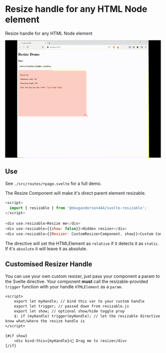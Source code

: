 # Resize handle for any HTML Node element

Resize handle for any HTML Node element

![Demo](resizable.gif)

## Use

See `./src/routes/+page.svelte` for a full demo.

The Resize Component will make it's direct parent element resizable.

```js
<script>
  import { resizable } from '@douganderson444/svelte-resizable';
</script>

<div use:resizable>Resize me</div>
<div use:resizable={{show: false}}>Hidden resizer</div>
<div use:resizable={{Resizer: CustomResizerComponent, show}}>Custom Componenet resizer</div>
```

The directive will set the HTMLElement as `relative` if it detects it as `static`. If it's `absolute` it will leave it as absolute.

## Customised Resizer Handle

You can use your own custom resizer, just pass your component a param to the Svelte directive. Your component **must** call the resizable-provided `trigger` function with your handle `HTMLElement` as a `param`.

```svelte
<script>
	export let myHandle; // bind this var to your custom handle
	export let trigger; // passed down from resizable.js
	export let show; // optional show/hide toggle prop
	$: if (myHandle) trigger(myHandle); // let the resizable directive know what/where the resize handle is
</script>

{#if show}
	<div bind:this={myHandle}>💩 Drag me to resize</div>
{/if}
```

